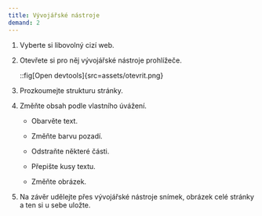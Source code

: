 ```yaml
---
title: Vývojářské nástroje
demand: 2
---
```


1. Vyberte si libovolný cizí web.

1. Otevřete si pro něj vývojářské nástroje prohlížeče.

   ::fig[Open devtools]{src=assets/otevrit.png}

1. Prozkoumejte strukturu stránky.

1. Změňte obsah podle vlastního úvážení.

   - Obarvěte text.

   - Změňte barvu pozadí.

   - Odstraňte některé části.

   - Přepište kusy textu.

   - Změňte obrázek.

1. Na závěr udělejte přes vývojářské nástroje snímek, obrázek celé stránky a ten si u sebe uložte.

